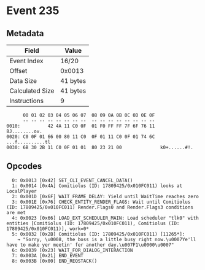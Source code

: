 # Event 235

## Metadata

| Field           | Value    |
|-----------------|----------|
| Event Index     | 16/20    |
| Offset          | 0x0013   |
| Data Size       | 41 bytes |
| Calculated Size | 41 bytes |
| Instructions    | 9        |

```
      00 01 02 03 04 05 06 07  08 09 0A 0B 0C 0D 0E 0F
      -- -- -- -- -- -- -- --  -- -- -- -- -- -- -- --
0010:          42 4A 11 C0 0F  01 F0 FF FF 7F 6F 76 11     BJ........ov.
0020: C0 0F 01 66 00 80 11 C0  0F 01 11 C0 0F 01 74 6C  ...f..........tl
0030: 6B 30 2B 11 C0 0F 01 01  80 23 21 00              k0+......#!.    
```

## Opcodes

```
  0: 0x0013 [0x42] SET_CLI_EVENT_CANCEL_DATA()
  1: 0x0014 [0x4A] Comitiolus (ID: 17809425/0x010FC011) looks at LocalPlayer
  2: 0x001D [0x6F] WAIT_FRAME_DELAY: Yield until WaitTime reaches zero
  3: 0x001E [0x76] CHECK_ENTITY_RENDER_FLAGS: Wait until Comitiolus (ID: 17809425/0x010FC011) Render.Flags0 and Render.Flags3 conditions are met
  4: 0x0023 [0x66] LOAD_EXT_SCHEDULER_MAIN: Load scheduler "tlk0" with entities [Comitiolus (ID: 17809425/0x010FC011), Comitiolus (ID: 17809425/0x010FC011)], work=0*
  5: 0x0032 [0x2B] Comitiolus (ID: 17809425/0x010FC011) [11265*]:
    → "Sorry, \u0008, the boss is a little busy right now.\u0007Ye'll have to make yer meetin' fer another day.\u007F1\u0000\u0007"
  6: 0x0039 [0x23] WAIT_FOR_DIALOG_INTERACTION
  7: 0x003A [0x21] END_EVENT
  8: 0x003B [0x00] END_REQSTACK()
```
